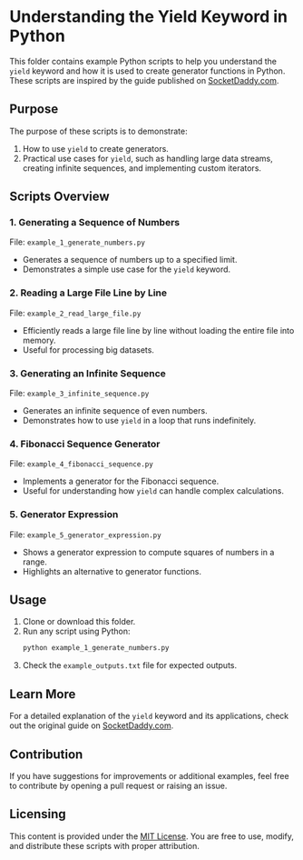 
# Understanding the Yield Keyword in Python

This folder contains example Python scripts to help you understand the `yield` keyword and how it is used to create generator functions in Python. These scripts are inspired by the guide published on [SocketDaddy.com](https://socketdaddy.com/python/understanding-the-yield-keyword-in-python/).

## Purpose

The purpose of these scripts is to demonstrate:
1. How to use `yield` to create generators.
2. Practical use cases for `yield`, such as handling large data streams, creating infinite sequences, and implementing custom iterators.

## Scripts Overview

### 1. Generating a Sequence of Numbers
File: `example_1_generate_numbers.py`
- Generates a sequence of numbers up to a specified limit.
- Demonstrates a simple use case for the `yield` keyword.

### 2. Reading a Large File Line by Line
File: `example_2_read_large_file.py`
- Efficiently reads a large file line by line without loading the entire file into memory.
- Useful for processing big datasets.

### 3. Generating an Infinite Sequence
File: `example_3_infinite_sequence.py`
- Generates an infinite sequence of even numbers.
- Demonstrates how to use `yield` in a loop that runs indefinitely.

### 4. Fibonacci Sequence Generator
File: `example_4_fibonacci_sequence.py`
- Implements a generator for the Fibonacci sequence.
- Useful for understanding how `yield` can handle complex calculations.

### 5. Generator Expression
File: `example_5_generator_expression.py`
- Shows a generator expression to compute squares of numbers in a range.
- Highlights an alternative to generator functions.

## Usage

1. Clone or download this folder.
2. Run any script using Python:
   ```bash
   python example_1_generate_numbers.py
   ```
3. Check the `example_outputs.txt` file for expected outputs.

## Learn More

For a detailed explanation of the `yield` keyword and its applications, check out the original guide on [SocketDaddy.com](https://socketdaddy.com/python/understanding-the-yield-keyword-in-python/).

## Contribution

If you have suggestions for improvements or additional examples, feel free to contribute by opening a pull request or raising an issue.

## Licensing

This content is provided under the [MIT License](LICENSE). You are free to use, modify, and distribute these scripts with proper attribution.

